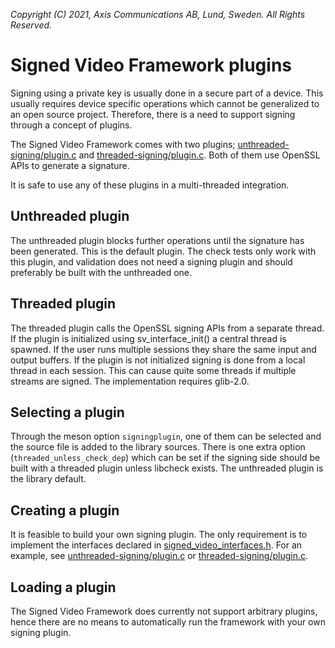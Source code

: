 *Copyright (C) 2021, Axis Communications AB, Lund, Sweden. All Rights Reserved.*

# Signed Video Framework plugins

Signing using a private key is usually done in a secure part of a device. This usually requires
device specific operations which cannot be generalized to an open source project. Therefore, there
is a need to support signing through a concept of plugins.

The Signed Video Framework comes with two plugins;
[unthreaded-signing/plugin.c](./unthreaded-signing/plugin.c) and
[threaded-signing/plugin.c](./threaded-signing/plugin.c). Both of them use OpenSSL APIs
to generate a signature.

It is safe to use any of these plugins in a multi-threaded integration.

## Unthreaded plugin
The unthreaded plugin blocks further operations until the signature has been generated. This is the
default plugin. The check tests only work with this plugin, and validation does not need a signing
plugin and should preferably be built with the unthreaded one.

## Threaded plugin
The threaded plugin calls the OpenSSL signing APIs from a separate thread. If the plugin is
initialized using sv_interface_init() a central thread is spawned. If the user runs multiple
sessions they share the same input and output buffers. If the plugin is not initialized signing
is done from a local thread in each session. This can cause quite some threads if multiple streams
are signed. The implementation requires glib-2.0.

## Selecting a plugin
Through the meson option `signingplugin`, one of them can be selected and the source file is added
to the library sources. There is one extra option (`threaded_unless_check_dep`) which can be set if
the signing side should be built with a threaded plugin unless libcheck exists. The unthreaded
plugin is the library default.

## Creating a plugin

It is feasible to build your own signing plugin. The only requirement is to implement the
interfaces declared in [signed_video_interfaces.h](../src/includes/signed_video_interfaces.h). For
an example, see [unthreaded-signing/plugin.c](./unthreaded-signing/plugin.c) or
[threaded-signing/plugin.c](./threaded-signing/plugin.c).

## Loading a plugin

The Signed Video Framework does currently not support arbitrary plugins, hence there are no means
to automatically run the framework with your own signing plugin.
